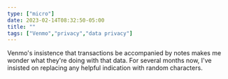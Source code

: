 ```yaml
---
type: ["micro"]
date: 2023-02-14T08:32:50-05:00
title: ""
tags: ["Venmo","privacy","data privacy"]
---
```

Venmo's insistence that transactions be accompanied by notes makes me wonder what they're doing with that data. For several months now, I've insisted on replacing any helpful indication with random characters.
